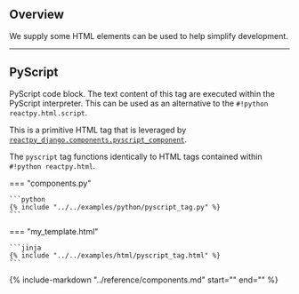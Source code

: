 ## Overview

<p class="intro" markdown>

We supply some HTML elements can be used to help simplify development.

</p>

---

## PyScript

PyScript code block. The text content of this tag are executed within the PyScript interpreter. This can be used as an alternative to the `#!python reactpy.html.script`.

This is a primitive HTML tag that is leveraged by [`reactpy_django.components.pyscript_component`](./components.md#pyscript-component).

The `pyscript` tag functions identically to HTML tags contained within `#!python reactpy.html`.

=== "components.py"

    ```python
    {% include "../../examples/python/pyscript_tag.py" %}
    ```

=== "my_template.html"

    ```jinja
    {% include "../../examples/html/pyscript_tag.html" %}
    ```

{% include-markdown "../reference/components.md" start="<!--pyscript-setup-required-start-->" end="<!--pyscript-setup-required-end-->" %}
